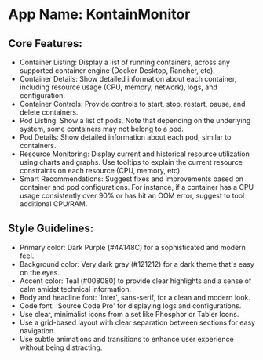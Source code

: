 # **App Name**: KontainMonitor

## Core Features:

- Container Listing: Display a list of running containers, across any supported container engine (Docker Desktop, Rancher, etc).
- Container Details: Show detailed information about each container, including resource usage (CPU, memory, network), logs, and configuration.
- Container Controls: Provide controls to start, stop, restart, pause, and delete containers.
- Pod Listing: Show a list of pods. Note that depending on the underlying system, some containers may not belong to a pod.
- Pod Details: Show detailed information about each pod, similar to containers.
- Resource Monitoring: Display current and historical resource utilization using charts and graphs. Use tooltips to explain the current resource constraints on each resource (CPU, memory, etc).
- Smart Recommendations: Suggest fixes and improvements based on container and pod configurations. For instance, if a container has a CPU usage consistently over 90% or has hit an OOM error, suggest to tool additional CPU/RAM.

## Style Guidelines:

- Primary color: Dark Purple (#4A148C) for a sophisticated and modern feel.
- Background color: Very dark gray (#121212) for a dark theme that's easy on the eyes.
- Accent color: Teal (#008080) to provide clear highlights and a sense of calm amidst technical information.
- Body and headline font: 'Inter', sans-serif, for a clean and modern look.
- Code font: 'Source Code Pro' for displaying logs and configurations.
- Use clear, minimalist icons from a set like Phosphor or Tabler Icons.
- Use a grid-based layout with clear separation between sections for easy navigation.
- Use subtle animations and transitions to enhance user experience without being distracting.